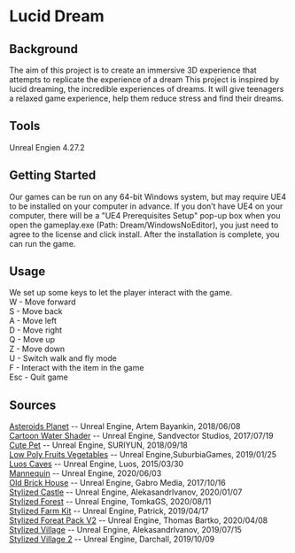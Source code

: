 # Lucid Dream
## Background
The aim of this project is to create an immersive 3D experience that attempts to replicate the experience of a dream This project is inspired by lucid dreaming, the incredible experiences of dreams. It will give teenagers a relaxed game experience, help them reduce stress and find their dreams.
## Tools
  Unreal Engien 4.27.2
## Getting Started 
  Our games can be run on any 64-bit Windows system, but may require UE4 to be installed on your computer in advance. If you don’t have UE4 on your computer, there will be a "UE4 Prerequisites Setup" pop-up box when you open the gameplay.exe (Path: Dream/WindowsNoEditor), you just need to agree to the license and click install. After the installation is complete, you can run the game.  
## Usage
We set up some keys to let the player interact with the game.  
W - Move forward  
S - Move back  
A - Move left  
D - Move right  
Q - Move up   
Z - Move down  
U - Switch walk and fly mode  
F - Interact with the item in the game  
Esc - Quit game
## Sources
  [Asteroids Planet](https://www.unrealengine.com/marketplace/zh-CN/product/asteroids-planet) -- Unreal Engine, Artem Bayankin, 2018/06/08  
  [Cartoon Water Shader](https://www.unrealengine.com/marketplace/zh-CN/product/cartoon-water-shader) -- Unreal Engine, Sandvector Studios, 2017/07/19  
  [Cute Pet](https://www.unrealengine.com/marketplace/zh-CN/product/cute-pet) -- Unreal Engine, SURIYUN, 2018/09/18   
  [Low Poly Fruits Vegetables](https://www.unrealengine.com/marketplace/zh-CN/product/low-poly-food-snacks-and-drinks) -- Unreal Engine,SuburbiaGames, 2019/01/25  
  [Luos Caves](https://www.unrealengine.com/marketplace/zh-CN/product/luos-s-modular-rocks-caves) -- Unreal Engine, Luos, 2015/03/30  
  [Mannequin](https://www.unrealengine.com/marketplace/zh-CN/product/control-rig-mannequin) -- Unreal Engine, 2020/06/03  
  [Old Brick House](https://www.unrealengine.com/marketplace/zh-CN/product/old-brick-house) -- Unreal Engine, Gabro Media, 2017/10/16  
  [Stylized Castle](https://www.unrealengine.com/marketplace/zh-CN/product/stylized-castle-01) -- Unreal Engine, Alekasandrlvanov, 2020/01/07  
  [Stylized Forest](https://www.unrealengine.com/marketplace/zh-CN/product/stylized-forest-03) -- Unreal Engine, TomkaGS, 2020/08/11  
  [Stylized Farm Kit](https://www.unrealengine.com/marketplace/zh-CN/product/stylized-farm-kit) -- Unreal Engine, Patrick, 2019/04/17  
  [Stylized Foreat Pack V2](https://www.unrealengine.com/marketplace/zh-CN/product/stylized-forest-pack-v2) -- Unreal Engine, Thomas Bartko, 2020/04/08  
  [Stylized Village](https://www.unrealengine.com/marketplace/zh-CN/product/stylized-village) -- Unreal Engine, Alekasandrlvanov, 2019/07/15  
  [Stylized Village 2](https://www.unrealengine.com/marketplace/zh-CN/product/stylized-village-01) -- Unreal Engine, Darchall, 2019/10/09   
  

